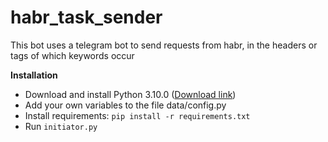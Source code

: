 # habr_task_sender
This bot uses a telegram bot to send requests from habr, in the headers or tags of which keywords occur

**Installation**

- Download and install Python 3.10.0 ([Download link](https://www.python.org/downloads/release/python-3100/ "Download Python 3.10.0"))
- Add your own variables to the file data/config.py
- Install requirements: `pip install -r requirements.txt`
- Run `initiator.py`
